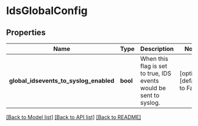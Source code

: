 # IdsGlobalConfig

## Properties
Name | Type | Description | Notes
------------ | ------------- | ------------- | -------------
**global_idsevents_to_syslog_enabled** | **bool** | When this flag is set to true, IDS events would be sent to syslog. | [optional] [default to False]

[[Back to Model list]](../README.md#documentation-for-models) [[Back to API list]](../README.md#documentation-for-api-endpoints) [[Back to README]](../README.md)

